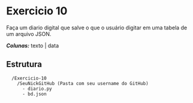 # Exercicio 10
Faça um diario digital que salve o que o usuário digitar em uma tabela de um arquivo JSON.

***Colunas:*** texto | data 


## Estrutura 

```
  /Exercicio-10
    /SeuNickGitHub (Pasta com seu username do GitHub)
      - diario.py
      - bd.json

```
